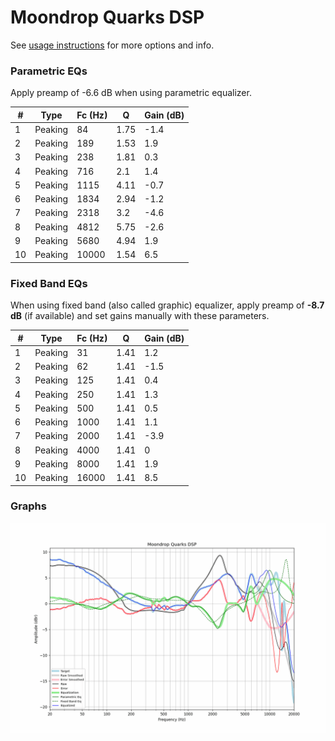 # Moondrop Quarks DSP
See [usage instructions](https://github.com/jaakkopasanen/AutoEq#usage) for more options and info.

### Parametric EQs
Apply preamp of -6.6 dB when using parametric equalizer.

|   # | Type    |   Fc (Hz) |    Q |   Gain (dB) |
|-----|---------|-----------|------|-------------|
|   1 | Peaking |        84 | 1.75 |        -1.4 |
|   2 | Peaking |       189 | 1.53 |         1.9 |
|   3 | Peaking |       238 | 1.81 |         0.3 |
|   4 | Peaking |       716 | 2.1  |         1.4 |
|   5 | Peaking |      1115 | 4.11 |        -0.7 |
|   6 | Peaking |      1834 | 2.94 |        -1.2 |
|   7 | Peaking |      2318 | 3.2  |        -4.6 |
|   8 | Peaking |      4812 | 5.75 |        -2.6 |
|   9 | Peaking |      5680 | 4.94 |         1.9 |
|  10 | Peaking |     10000 | 1.54 |         6.5 |

### Fixed Band EQs
When using fixed band (also called graphic) equalizer, apply preamp of **-8.7 dB** (if available) and set gains manually with these parameters.

|   # | Type    |   Fc (Hz) |    Q |   Gain (dB) |
|-----|---------|-----------|------|-------------|
|   1 | Peaking |        31 | 1.41 |         1.2 |
|   2 | Peaking |        62 | 1.41 |        -1.5 |
|   3 | Peaking |       125 | 1.41 |         0.4 |
|   4 | Peaking |       250 | 1.41 |         1.3 |
|   5 | Peaking |       500 | 1.41 |         0.5 |
|   6 | Peaking |      1000 | 1.41 |         1.1 |
|   7 | Peaking |      2000 | 1.41 |        -3.9 |
|   8 | Peaking |      4000 | 1.41 |         0   |
|   9 | Peaking |      8000 | 1.41 |         1.9 |
|  10 | Peaking |     16000 | 1.41 |         8.5 |

### Graphs
![](./Moondrop%20Quarks%20DSP.png)
